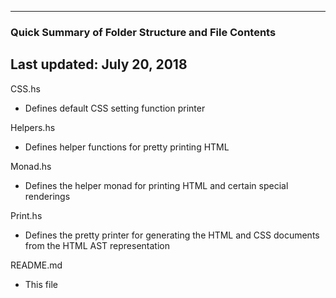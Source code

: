 ----------------------------------------------------------
### Quick Summary of Folder Structure and File Contents
Last updated: July 20, 2018
----------------------------------------------------------

CSS.hs
  - Defines default CSS setting function printer

Helpers.hs
  - Defines helper functions for pretty printing HTML

Monad.hs
  - Defines the helper monad for printing HTML and certain special renderings

Print.hs
  - Defines the pretty printer for generating the HTML and CSS documents from the HTML AST representation

README.md
  - This file